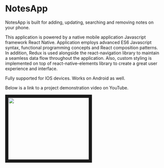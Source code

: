 # NotesApp
NotesApp is built for adding, updating, searching and removing notes on your phone.

This application is powered by a native mobile application Javascript framework React Native. 
Application employs advanced ES6 Javascript syntax, functional programming concepts and React composition patterns. 
In addition, Redux is used alongside the react-navigation library to maintain a seamless data flow throughout the application. 
Also, custom styling is implemented on top of react-native-elements library to create a great user experience and interface.

Fully supported for IOS devices. Works on Android as well.

Below is a link to a project demonstration video on YouTube.

<a href="http://www.youtube.com/watch?feature=player_embedded&v=-n9eK1L7d_U"
target="_blank"><img src="http://img.youtube.com/vi/-n9eK1L7d_U/0.jpg" 
width="260" height="200" border="10" /></a>
